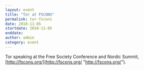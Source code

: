 ```yaml
---
layout: event
title: "Tor at FSCONS"
permalink: tor-fscons
date: 2010-11-05
startdate: 2010-11-05
enddate: 
author: admin
category: event
---
```


Tor speaking at the Free Society Conference and Nordic Summit, [http://fscons.org/](http://fscons.org/ "http://fscons.org/").

